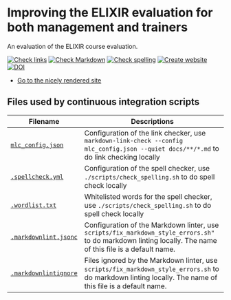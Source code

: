 # Improving the ELIXIR evaluation for both management and trainers

An evaluation of the ELIXIR course evaluation.

<!-- markdownlint-disable MD013 --><!-- Badges cannot be split up over lines, hence will break 80 characters per line -->

[![Check links](https://github.com/NBISweden/elixir_evaluation_evaluation/actions/workflows/check_links.yaml/badge.svg?branch=main)](https://github.com/NBISweden/elixir_evaluation_evaluation/actions/workflows/check_links.yaml)
[![Check Markdown](https://github.com/NBISweden/elixir_evaluation_evaluation/actions/workflows/check_markdown.yaml/badge.svg?branch=main)](https://github.com/NBISweden/elixir_evaluation_evaluation/actions/workflows/check_markdown.yaml)
[![Check spelling](https://github.com/NBISweden/elixir_evaluation_evaluation/actions/workflows/check_spelling.yaml/badge.svg?branch=main)](https://github.com/NBISweden/elixir_evaluation_evaluation/actions/workflows/check_spelling.yaml)
[![Create website](https://github.com/NBISweden/elixir_evaluation_evaluation/actions/workflows/create_website.yaml/badge.svg?branch=main)](https://github.com/NBISweden/elixir_evaluation_evaluation/actions/workflows/create_website.yaml)
[![DOI](https://zenodo.org/badge/DOI/10.5281/zenodo.14893418.svg)](https://doi.org/10.5281/zenodo.14893418)

<!-- markdownlint-enable MD013 -->

- [Go to the nicely rendered site](https://nbisweden.github.io/elixir_evaluation_evaluation/)

## Files used by continuous integration scripts

<!-- markdownlint-disable MD013 --><!-- Tables cannot be split up over lines, hence will break 80 characters per line -->

Filename                                    |Descriptions
--------------------------------------------|--------------------------------------------------------------------------------------------------------------------------------------
[`mlc_config.json`](mlc_config.json)        |Configuration of the link checker, use `markdown-link-check --config mlc_config.json --quiet docs/**/*.md` to do link checking locally
[`.spellcheck.yml`](.spellcheck.yml)        |Configuration of the spell checker, use `./scripts/check_spelling.sh` to do spell check locally
[`.wordlist.txt`](.wordlist.txt)            |Whitelisted words for the spell checker, use `./scripts/check_spelling.sh` to do spell check locally
[`.markdownlint.jsonc`](.markdownlint.jsonc)|Configuration of the Markdown linter, use `scripts/fix_markdown_style_errors.sh"` to do markdown linting locally. The name of this file is a default name.
[`.markdownlintignore`](.markdownlintignore)|Files ignored by the Markdown linter, use `scripts/fix_markdown_style_errors.sh` to do markdown linting locally. The name of this file is a default name.

<!-- markdownlint-enable MD013 -->

